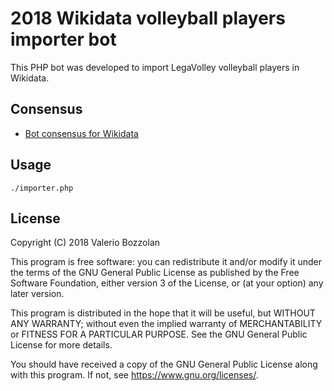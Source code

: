 # 2018 Wikidata volleyball players importer bot

This PHP bot was developed to import LegaVolley volleyball players in Wikidata.

## Consensus
* [Bot consensus for Wikidata](https://www.wikidata.org/wiki/Wikidata:Requests_for_permissions/Bot/Valerio_Bozzolan_bot_6)

## Usage

    ./importer.php

## License

Copyright (C) 2018 Valerio Bozzolan

This program is free software: you can redistribute it and/or modify it under the terms of the GNU General Public License as published by the Free Software Foundation, either version 3 of the License, or (at your option) any later version.

This program is distributed in the hope that it will be useful, but WITHOUT ANY WARRANTY; without even the implied warranty of MERCHANTABILITY or FITNESS FOR A PARTICULAR PURPOSE. See the GNU General Public License for more details.

You should have received a copy of the GNU General Public License along with this program. If not, see <https://www.gnu.org/licenses/>.
